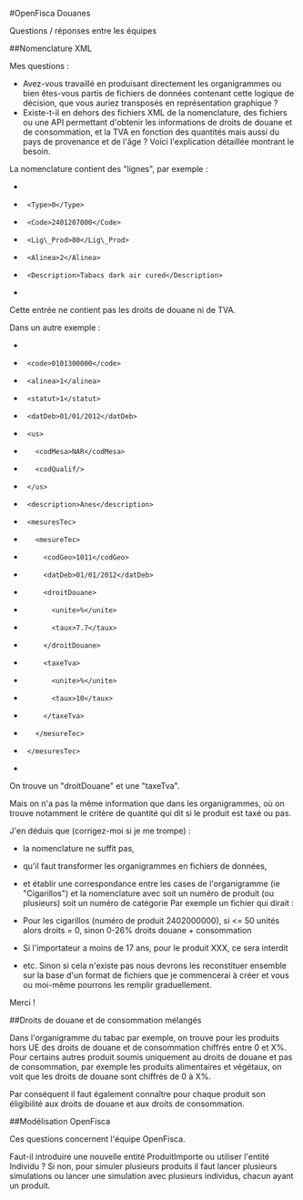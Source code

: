 #OpenFisca Douanes

Questions / réponses entre les équipes

##Nomenclature XML

Mes questions :

   * Avez-vous travaillé en produisant directement les organigrammes ou bien êtes-vous partis de fichiers de données contenant cette logique de décision, que vous auriez transposés en représentation graphique ?
   * Existe-t-il en dehors des fichiers XML de la nomenclature, des fichiers ou une API permettant d'obtenir les informations de droits de douane et de consommation, et la TVA en fonction des quantités mais aussi du pays de provenance et de l'âge ?
Voici l'explication détaillée montrant le besoin.

La nomenclature contient des "lignes", par exemple :

*    <ligne>
*      <Type>0</Type>
*      <Code>2401207000</Code>
*      <Lig\_Prod>80</Lig\_Prod>
*      <Alinea>2</Alinea>
*      <Description>Tabacs dark air cured</Description>
*    </ligne>

Cette entrée ne contient pas les droits de douane ni de TVA.

Dans un autre exemple :

*    <ligne>
*      <code>0101300000</code>
*      <alinea>1</alinea>
*      <statut>1</statut>
*      <datDeb>01/01/2012</datDeb>
*      <us>
*        <codMesa>NAR</codMesa>
*        <codQualif/>
*      </us>
*      <description>Anes</description>
*      <mesuresTec>
*        <mesureTec>
*          <codGeo>1011</codGeo>
*          <datDeb>01/01/2012</datDeb>
*          <droitDouane>
*            <unite>%</unite>
*            <taux>7.7</taux>
*          </droitDouane>
*          <taxeTva>
*            <unite>%</unite>
*            <taux>10</taux>
*          </taxeTva>
*        </mesureTec>
*      </mesuresTec>
*    </ligne>

On trouve un "droitDouane" et une "taxeTva".

Mais on n'a pas la même information que dans les organigrammes, où on trouve notamment le critère de quantité qui dit si le produit est taxé ou pas.

J'en déduis que (corrigez-moi si je me trompe) :

   * la nomenclature ne suffit pas,
   * qu'il faut transformer les organigrammes en fichiers de données,
   * et établir une correspondance entre les cases de l'organigramme (ie "Cigarillos") et la nomenclature avec soit un numéro de produit (ou plusieurs) soit un numéro de catégorie
Par exemple un fichier qui dirait :

   * Pour les cigarillos (numéro de produit 2402000000), si <= 50 unités alors droits = 0, sinon 0-26% droits douane + consommation
   * Si l'importateur a moins de 17 ans, pour le produit XXX, ce sera interdit
   * etc.
Sinon si cela n'existe pas nous devrons les reconstituer ensemble sur la base d'un format de fichiers que je commencerai à créer et vous ou moi-même pourrons les remplir graduellement.

Merci !

##Droits de douane et de consommation mélangés

Dans l'organigramme du tabac par exemple, on trouve pour les produits hors UE des droits de douane et de consommation chiffrés entre 0 et X%. 
Pour certains autres produit soumis uniquement au droits de douane et pas de consommation, par exemple les produits alimentaires et végétaux, on voit que les droits de douane sont chiffrés de 0 à X%.

Par conséquent il faut également connaître pour chaque produit son éligibilité aux droits de douane et aux droits de consommation.


##Modélisation OpenFisca

Ces questions concernent l'équipe OpenFisca.

Faut-il introduire une nouvelle entité ProduitImporte ou utiliser l'entité Individu ?
Si non, pour simuler plusieurs produits il faut lancer plusieurs simulations ou lancer une simulation avec plusieurs individus, chacun ayant un produit.




